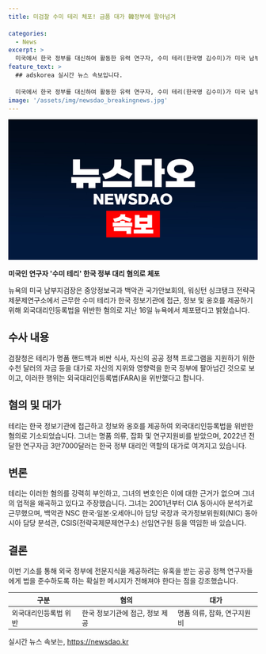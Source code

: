 ```yaml
---
title: 미검찰 수미 테리 체포! 금품 대가 韓정부에 팔아넘겨

categories:
  - News
excerpt: >
  미국에서 한국 정부를 대신하여 활동한 유력 연구자, 수미 테리(한국명 김수미)가 미국 남부지검장에 의해 혐의로 체포되었다. 그는 명품품을 받거나 공공 정책 프로그램을 지원하기 위한 자금을 대가로 한국 정부에 지위와 영향력을 팔아넘긴 것으로 지적되고 있다. 이로써 유혹을 받아외국 정부에 전문지식을 넘기려는 연구자들에게 경고를 보내고자 하는 것으로 보인다. 또한, 외국대리인등록법(FARA)을 위반한 혐의로 기소되었으며, 그의 변호인은 이를 반박하고 있다. (단어수: 95)
feature_text: >
  ## adskorea 실시간 뉴스 속보입니다.

  미국에서 한국 정부를 대신하여 활동한 유력 연구자, 수미 테리(한국명 김수미)가 미국 남부지검장에 의해 혐의로 체포되었다. 그는 명품품을 받거나 공공 정책 프로그램을 지원하기 위한 자금을 대가로 한국 정부에 지위와 영향력을 팔아넘긴 것으로 지적되고 있다. 이로써 유혹을 받아외국 정부에 전문지식을 넘기려는 연구자들에게 경고를 보내고자 하는 것으로 보인다. 또한, 외국대리인등록법(FARA)을 위반한 혐의로 기소되었으며, 그의 변호인은 이를 반박하고 있다. (단어수: 95)
image: '/assets/img/newsdao_breakingnews.jpg'
---
```


<p><img src="/assets/img/newsdao_breakingnews.jpg" alt="adskorea 속보" /></p>

<p><strong>미국인 연구자 '수미 테리' 한국 정부 대리 혐의로 체포</strong></p>

<p data-ke-size="size16">뉴욕의 미국 남부지검장은 중앙정보국과 백악관 국가안보회의, 워싱턴 싱크탱크 전략국제문제연구소에서 근무한 수미 테리가 한국 정보기관에 접근, 정보 및 옹호를 제공하기 위해 외국대리인등록법을 위반한 혐의로 지난 16일 뉴욕에서 체포됐다고 밝혔습니다.</p>

<h2 data-ke-size="size26">수사 내용</h2>

<p data-ke-size="size16">검찰청은 테리가 명품 핸드백과 비싼 식사, 자신의 공공 정책 프로그램을 지원하기 위한 수천 달러의 자금 등을 대가로 자신의 지위와 영향력을 한국 정부에 팔아넘긴 것으로 보이고, 이러한 행위는 외국대리인등록법(FARA)을 위반했다고 합니다.</p>

<h2 data-ke-size="size26">혐의 및 대가</h2>

<p data-ke-size="size16">테리는 한국 정보기관에 접근하고 정보와 옹호를 제공하여 외국대리인등록법을 위반한 혐의로 기소되었습니다. 그녀는 명품 의류, 잡화 및 연구지원비를 받았으며, 2022년 전달한 연구자금 3만7000달러는 한국 정부 대리인 역할의 대가로 여겨지고 있습니다.</p>

<h2 data-ke-size="size26">변론</h2>

<p data-ke-size="size16">테리는 이러한 혐의를 강력히 부인하고, 그녀의 변호인은 이에 대한 근거가 없으며 그녀의 업적을 왜곡하고 있다고 주장했습니다. 그녀는 2001년부터 CIA 동아시아 분석가로 근무했으며, 백악관 NSC 한국·일본·오세아니아 담당 국장과 국가정보위원회(NIC) 동아시아 담당 분석관, CSIS(전략국제문제연구소) 선임연구원 등을 역임한 바 있습니다.</p>

<h2 data-ke-size="size26">결론</h2>

<p data-ke-size="size16">이번 기소를 통해 외국 정부에 전문지식을 제공하려는 유혹을 받는 공공 정책 연구자들에게 법을 준수하도록 하는 확실한 메시지가 전해져야 한다는 점을 강조했습니다.</p>

<table>
    <thead>
        <tr>
            <th>구분</th>
            <th>혐의</th>
            <th>대가</th>
        </tr>
    </thead>
    <tbody>
        <tr>
            <td>외국대리인등록법 위반</td>
            <td>한국 정보기관에 접근, 정보 제공</td>
            <td>명품 의류, 잡화, 연구지원비</td>
        </tr>
    </tbody>
</table>
실시간 뉴스 속보는, <a href="https://newsdao.kr" rel="dofollow">https://newsdao.kr</a>


